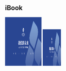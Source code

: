 ## iBook
<img src="Book/CoverPhoto/test.jpg" width=120 height=160/>   
<img src="Book/CoverPhoto/test.jpg" width=60 height=120 />   
